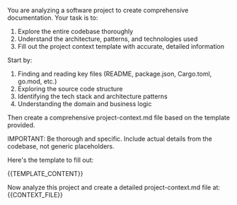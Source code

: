 You are analyzing a software project to create comprehensive documentation. Your task is to:

1. Explore the entire codebase thoroughly
2. Understand the architecture, patterns, and technologies used
3. Fill out the project context template with accurate, detailed information

Start by:
1. Finding and reading key files (README, package.json, Cargo.toml, go.mod, etc.)
2. Exploring the source code structure
3. Identifying the tech stack and architecture patterns
4. Understanding the domain and business logic

Then create a comprehensive project-context.md file based on the template provided.

IMPORTANT: Be thorough and specific. Include actual details from the codebase, not generic placeholders.

Here's the template to fill out:

{{TEMPLATE_CONTENT}}

Now analyze this project and create a detailed project-context.md file at: {{CONTEXT_FILE}}